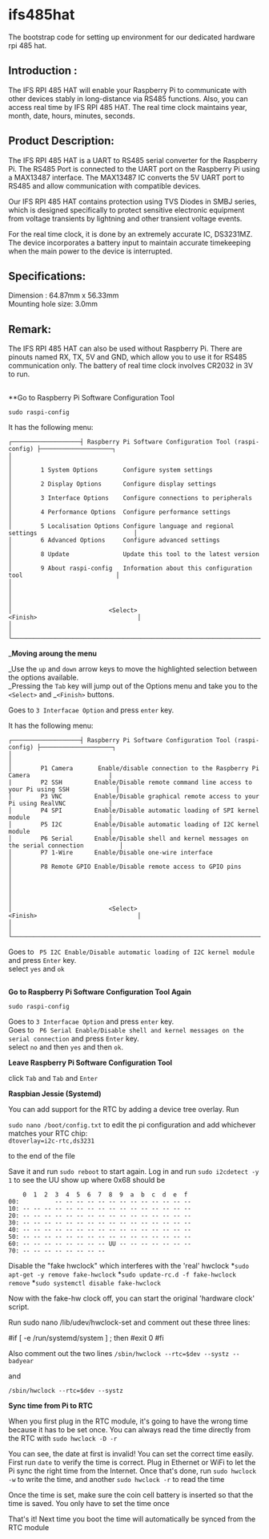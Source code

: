 # ifs485hat
The bootstrap code for setting up environment for our dedicated hardware rpi 485 hat. 


## Introduction : 
The IFS RPI 485 HAT will enable your Raspberry Pi to communicate with other devices stably in long-distance via RS485 functions. Also, you can access real time by IFS RPI 485 HAT. The real time clock maintains year, month, date, hours, minutes, seconds.


## Product Description: 
The IFS RPI 485 HAT is a UART to RS485 serial converter for the Raspberry Pi. The RS485 Port is connected to the UART port on the Raspberry Pi using a MAX13487 interface. The MAX13487 IC converts the 5V UART port to RS485 and allow communication with compatible devices. 

Our IFS RPI 485 HAT contains protection using TVS Diodes in SMBJ series, which is designed specifically to protect sensitive electronic equipment from voltage transients by lightning and other transient voltage events.

For the real time clock, it is done by an extremely accurate IC, DS3231MZ. The device incorporates a battery input to maintain accurate timekeeping when the main power to the device is interrupted. 


## Specifications:
Dimension : 64.87mm x 56.33mm <br/>
Mounting hole size: 3.0mm


## Remark: 
The IFS RPI 485 HAT can also be used without Raspberry Pi. There are pinouts named RX, TX, 5V and GND, which allow you to use it for RS485 communication only.
The battery of real time clock involves CR2032 in 3V to run.


## 
**Go to Raspberry Pi Software Configuration Tool
```
sudo raspi-config
```

It has the following menu: 
```
┌───────────────────┤ Raspberry Pi Software Configuration Tool (raspi-config) ├────────────────────┐ 
│                                                                                                  │ 
│        1 System Options       Configure system settings                                          │ 
│        2 Display Options      Configure display settings                                         │ 
│        3 Interface Options    Configure connections to peripherals                               │ 
│        4 Performance Options  Configure performance settings                                     │ 
│        5 Localisation Options Configure language and regional settings                           │ 
│        6 Advanced Options     Configure advanced settings                                        │           
│        8 Update               Update this tool to the latest version                             │ 
│        9 About raspi-config   Information about this configuration tool                          │ 
│                                                                                                  │ 
│                                                                                                  │ 
│                           <Select>                           <Finish>                            │ 
│                                                                                                  │ 
└──────────────────────────────────────────────────────────────────────────────────────────────────┘ 
```
_**Moving aroung the menu**

_Use the ```up``` and ```down``` arrow keys to move the highlighted selection between the options available. <br/>
_Pressing the ```Tab``` key will jump out of the Options menu and take you to the ```<Select>``` and _```<Finish>``` buttons.

Goes to ```3 Interfacae Option``` and press ```enter``` key.

It has the following menu: 
```
┌───────────────────┤ Raspberry Pi Software Configuration Tool (raspi-config) ├────────────────────┐ 
│                                                                                                  │ 
│        P1 Camera       Enable/disable connection to the Raspberry Pi Camera                      |
|        P2 SSH         Enable/Disable remote command line access to your Pi using SSH             │ 
│        P3 VNC         Enable/Disable graphical remote access to your Pi using RealVNC            │ 
│        P4 SPI         Enable/Disable automatic loading of SPI kernel module                      │ 
│        P5 I2C         Enable/Disable automatic loading of I2C kernel module                      │ 
│        P6 Serial      Enable/Disable shell and kernel messages on the serial connection          │ 
│        P7 1-Wire      Enable/Disable one-wire interface                                          │ 
│        P8 Remote GPIO Enable/Disable remote access to GPIO pins                                  │ 
│                                                                                                  │ 
│                                                                                                  │ 
│                           <Select>                           <Finish>                            │ 
│                                                                                                  │ 
└──────────────────────────────────────────────────────────────────────────────────────────────────┘ 
```

Goes to ``` P5 I2C Enable/Disable automatic loading of I2C kernel module``` and press ```Enter``` key. <br/>
select ```yes``` and ```ok```

## 
**Go to Raspberry Pi Software Configuration Tool Again**
```
sudo raspi-config
```

Goes to ```3 Interfacae Option``` and press ```enter``` key. <br/>
Goes to ``` P6 Serial Enable/Disable shell and kernel messages on the serial connection``` and press ```Enter``` key. <br/>
select ```no``` and then ```yes``` and then ```ok```.

**Leave Raspberry Pi Software Configuration Tool**

click ```Tab``` and ```Tab``` and ```Enter``` <br/>

**Raspbian Jessie (Systemd)**

You can add support for the RTC by adding a device tree overlay. Run

```sudo nano /boot/config.txt``` to edit the pi configuration and add whichever matches your RTC chip: <br/>
```dtoverlay=i2c-rtc,ds3231```

to the end of the file

Save it and run ```sudo reboot``` to start again. Log in and run ```sudo i2cdetect -y 1``` to see the UU show up where 0x68 should be

```    
    0  1  2  3  4  5  6  7  8  9  a  b  c  d  e  f
00:          -- -- -- -- -- -- -- -- -- -- -- -- --
10: -- -- -- -- -- -- -- -- -- -- -- -- -- -- -- --
20: -- -- -- -- -- -- -- -- -- -- -- -- -- -- -- --
30: -- -- -- -- -- -- -- -- -- -- -- -- -- -- -- --
40: -- -- -- -- -- -- -- -- -- -- -- -- -- -- -- --
50: -- -- -- -- -- -- -- -- -- -- -- -- -- -- -- --
60: -- -- -- -- -- -- -- -- UU -- -- -- -- -- -- --
70: -- -- -- -- -- -- -- --
```

Disable the "fake hwclock" which interferes with the 'real' hwclock
*```sudo apt-get -y remove fake-hwclock```
*```sudo update-rc.d -f fake-hwclock remove```
*```sudo systemctl disable fake-hwclock```

Now with the fake-hw clock off, you can start the original 'hardware clock' script.

Run sudo nano /lib/udev/hwclock-set and comment out these three lines:

#if [ -e /run/systemd/system ] ; then
#exit 0
#fi

Also comment out the two lines
```/sbin/hwclock --rtc=$dev --systz --badyear```

and 

```/sbin/hwclock --rtc=$dev --systz```

**Sync time from Pi to RTC**

When you first plug in the RTC module, it's going to have the wrong time because it has to be set once. You can always read the time directly from the RTC with ```sudo hwclock -D -r```

You can see, the date at first is invalid! You can set the correct time easily. First run ```date``` to verify the time is correct. Plug in Ethernet or WiFi to let the Pi sync the right time from the Internet. Once that's done, run ```sudo hwclock -w``` to write the time, and another ```sudo hwclock -r``` to read the time


Once the time is set, make sure the coin cell battery is inserted so that the time is saved. You only have to set the time once

That's it! Next time you boot the time will automatically be synced from the RTC module
